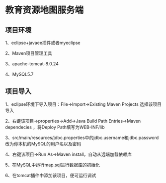 # 教育资源地图服务端
## 项目环境
1、eclipse+javaee插件或者myeclipse

2、Maven项目管理工具

3、apache-tomcat-8.0.24

4、MySQL5.7
## 项目导入
1、eclipse环境下导入项目：File->Import->Existing Maven Projects 选择该项目导入

2、右键该项目->properties->Add->Java Build Path Entries->Maven dependecies ，将Deploy Path填写为WEB-INF/lib

3、src/main/resources/jdbc.properties中的jdbc.username和jdbc.password改为你本机的MySQL的用户名以及密码

4、右键该项目->Run As->Maven install，自动从远端加载依赖库

5、在MySQL中运行map.sql进行数据库的初始化

6、在tomcat插件中添加该项目，便可运行调试
